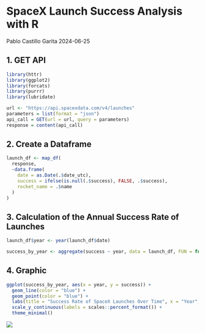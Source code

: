 SpaceX Launch Success Analysis with R
================
Pablo Castillo Garita
2024-06-25

## 1. GET API

``` r
library(httr)
library(ggplot2)
library(forcats)
library(purrr)
library(lubridate)

url <- "https://api.spacexdata.com/v4/launches"
parameters = list(format = "json")
api_call = GET(url = url, query = parameters)
response = content(api_call)
```

## 2. Create a Dataframe

``` r
launch_df <- map_df(
  response,
  ~data.frame(
    date = as.Date(.$date_utc),
    success = ifelse(is.null(.$success), FALSE, .$success),
    rocket_name = .$name
  )
)
```

## 3. Calculation of the Annual Success Rate of Launches

``` r
launch_df$year <- year(launch_df$date)

success_by_year <- aggregate(success ~ year, data = launch_df, FUN = function(x) sum(x) / length(x))
```

## 4. Graphic

``` r
ggplot(success_by_year, aes(x = year, y = success)) +
  geom_line(color = "blue") +
  geom_point(color = "blue") +
  labs(title = "Success Rate of SpaceX Launches Over Time", x = "Year", y = "Success Rate") +
  scale_y_continuous(labels = scales::percent_format()) +
  theme_minimal()
```

![](SpaceX_files/figure-gfm/unnamed-chunk-4-1.png)<!-- -->
